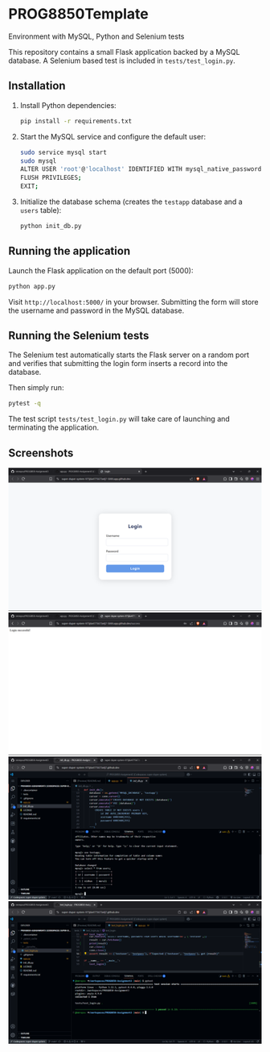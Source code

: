 # PROG8850Template

Environment with MySQL, Python and Selenium tests

This repository contains a small Flask application backed by a MySQL
database.  A Selenium based test is included in `tests/test_login.py`.


## Installation

1. Install Python dependencies:

   ```bash
   pip install -r requirements.txt
   ```

2. Start the MySQL service and configure the default user:

   ```bash
   sudo service mysql start
   sudo mysql
   ALTER USER 'root'@'localhost' IDENTIFIED WITH mysql_native_password BY 'root';
   FLUSH PRIVILEGES;
   EXIT;
   ```

3. Initialize the database schema (creates the `testapp` database and a
   `users` table):

   ```bash
   python init_db.py
   ```

## Running the application

Launch the Flask application on the default port (5000):

```bash
python app.py
```

Visit `http://localhost:5000/` in your browser.  Submitting the form will
store the username and password in the MySQL database.

## Running the Selenium tests

The Selenium test automatically starts the Flask server on a random port
and verifies that submitting the login form inserts a record into the
database.

Then simply run:

```bash
pytest -q
```

The test script `tests/test_login.py` will take care of launching and
terminating the application.

## Screenshots

![ss1](screenshots/Screenshot-(875).png)
![ss2](screenshots/Screenshot-(876).png)
![ss3](screenshots/Screenshot-(877).png)
![ss4](screenshots/Screenshot-(878).png)